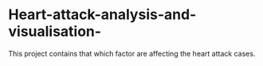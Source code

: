 # Heart-attack-analysis-and-visualisation-
This project contains that which factor are affecting the heart attack cases. 
